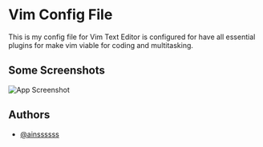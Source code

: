
# Vim Config File   

This is my config file for Vim Text Editor is configured for have all essential plugins for make vim viable for coding and multitasking.


## Some Screenshots

![App Screenshot](https://i.ibb.co/LrmN63c/Screenshot-from-2024-02-29-10-25-32.png")


## Authors

- [@ainssssss](https://github.com/ainssssss)

